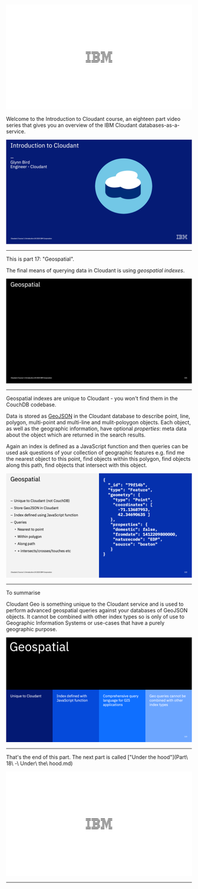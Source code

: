 
![](slides/Slide0.png)

Welcome to the Introduction to Cloudant course, an eighteen part video series that gives you an overview of the IBM Cloudant databases-as-a-service.

![](slides/Slide1.png)

---

This is part 17: "Geospatial". 

The final means of querying data in Cloudant is using _geospatial indexes_.

![](slides/Slide121.png)

---

Geospatial indexes are unique to Cloudant - you won't find them in the CouchDB codebase. 

Data is stored as [GeoJSON](https://geojson.org/) in the Cloudant database to describe point, line, polygon, multi-point and multi-line and mulit-poloygon objects. Each object, as well as the geographic information, have optional _properties_: meta data about the object which are returned in the search results.

Again an index is defined as a JavaScript function and then queries can be used ask questions of your collection of geographic features e.g. find me the nearest object to this point, find objects within this polygon, find objects along this path, find objects that intersect with this object.

![](slides/Slide122.png)

---

To summarise

Cloudant Geo is something unique to the Cloudant service and is used to perform advanced geospatial queries against your databases of GeoJSON objects. It cannot be combined with other index types so is only of use to Geographic Information Systems or use-cases that have a purely geographic purpose.

![](slides/Slide123.png)

---

That's the end of this part. The next part is called ["Under the hood"](Part\ 18\ -\ Under\ the\ hood.md)
 
![](slides/Slide0.png)

---